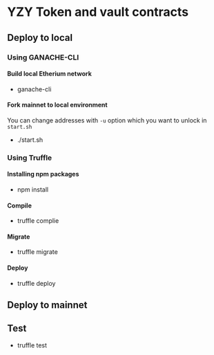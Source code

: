 # YZY Token and vault contracts

## Deploy to local

### Using GANACHE-CLI

#### Build local Etherium network

- ganache-cli

#### Fork mainnet to local environment

You can change addresses with `-u` option which you want to unlock in `start.sh`

- ./start.sh

### Using Truffle

#### Installing npm packages

- npm install

#### Compile

- truffle complie

#### Migrate

- truffle migrate

#### Deploy

- truffle deploy

## Deploy to mainnet

## Test

- truffle test
